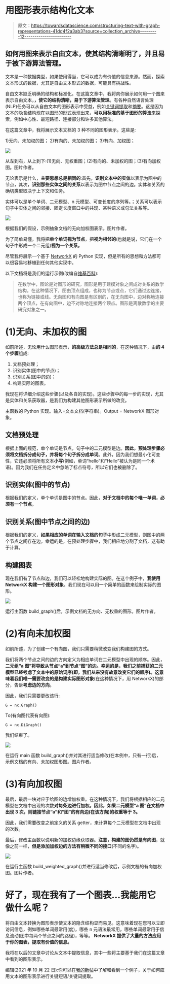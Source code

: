 # 用图形表示结构化文本

> 原文：<https://towardsdatascience.com/structuring-text-with-graph-representations-41dd4f2a3ab3?source=collection_archive---------12----------------------->

## 如何用图来表示自由文本，**使其结构清晰明了，并且易于被下游算法管理**。

文本是一种数据类型，如果使用得当，它可以成为有价值的信息来源。然而，探索文本形式的数据，尤其是自由文本形式的数据，可能具有挑战性。

自由文本缺乏明确的结构和标准化。在这篇文章中，我将向你展示如何用一个图来表示自由文本，**，使它的结构清晰，易于下游算法管理**。有各种自然语言处理(NLP)任务可以从自由文本的图形表示中受益，例如[关键词提取](https://medium.com/gumgum-tech/exploring-different-keyword-extractors-graph-based-approaches-c46ec6c12c34)和[摘要](https://medium.com/@devilchauhan0/techniques-for-extractive-and-abstractive-text-summarization-6ed44a5465f6)。这是因为文本的隐含结构现在以图形的形式表现出来，**可以用标准的基于图形的算法**来探索，例如中心性、最短路径、连接部分和许多其他算法。

在这篇文章中，我将展示文本文档的 3 种不同的图形表示。这些是:

1)无向、未加权的图；
2)有向的、未加权的图；
3)有向、加权图；

![](img/eff20535ae91c37fda83ab2cbfa13dba.png)

从左到右，从上到下:(1)无向、无权重图；(2)有向的、未加权的图；(3)有向加权图。图片作者。

无论表示是什么，**主要思想总是相同的**:首先，**识别文本中的实体**以表示为图中的节点，其次，**识别那些实体之间的关系**以表示为图中节点之间的边。实体和关系的确切类型取决于上下文和任务。

实体可以是单个单词、二元模型、n 元模型、可变长度的序列等。；关系可以表示句子中实体之间的邻接、固定长度窗口中的共现、某种语义或句法关系等。

![](img/4e1c4df0fc08e5e0e240b7e699d570a7.png)

根据我们的假设，示例抽象文档的无向加权图表示。图片作者。

为了简单易懂，我将把**单个单词视为节点**，把**视为相邻的**(也就是说，它们在一个句子中形成一个二元组)**视为一个关系。**

尽管我将展示一个基于 [NetworkX](https://networkx.org) 的 Python 实现，但是所有的思想和方法都可以很容易地移植到任何其他实现中。

以下文档将是我们的运行示例(改编自[维基百科](https://en.wikipedia.org/wiki/Graph_theory)):

> 在数学中，图论是对图形的研究，图形是用于建模对象之间成对关系的数学结构。在这种情况下，图由顶点组成，也称为节点或点，它们通过边连接，也称为链接或线。无向图和有向图是有区别的，在无向图中，边对称地连接两个顶点，在有向图中，边不对称地连接两个顶点。图形是离散数学的主要研究对象之一。

# (1)无向、未加权的图

如前所述，无论用什么图形表示，**的高级方法总是相同的**，在这种情况下，由**的 4 个步骤**组成:

1.  文档预处理；
2.  识别实体(图中的节点)；
3.  识别关系(图中的边)；
4.  构建实际的图表。

我现在将详细介绍这些步骤(以及各自的实现)。这些步骤中的每一步的实现，尤其是实体和关系获取器，是我们为构建其他图形表示所做的改变。

主函数的 Python 实现。输入=文本文档(字符串)。Output = NetworkX 图形对象。

## 文档预处理

根据上面的规范，单个单词是节点，句子中的二元模型是边。**因此，预处理步骤必须将文档拆分成句子，并将每个句子拆分成单词**。此外，因为我们想最小化可变性，它还必须将所有文本**小写**(例如，单词“hello”和“Hello”被认为是同一个术语)。因为我们在任务定义中忽略了标点符号，所以它们也被删除了。

## 识别实体(图中的节点)

根据我们的定义，单个单词是图中的节点。因此，**对于文档中的每个唯一单词，必须有一个节点**。

## 识别关系(图中节点之间的边)

根据我们的定义，**如果相应的单词在输入文档的句子**中形成二元模型，则图中的两个节点之间存在边。幸运的是，在预处理步骤中，我们相应地分割了文档，这有助于计算。

## 构建图表

现在我们有了节点和边，我们可以轻松地构建实际的图。在这个例子中，**我使用 NetworkX 构建一个图形对象**。我们现在可以用一个简单的函数来绘制实际的图形。

![](img/674222240db94d2a5576ee7c4fa1e451.png)

运行主函数 build_graph()后，示例文档的无方向、无权重的图形。图片作者。

# (2)有向未加权图

如前所述，为了创建一个有向图，我们只需要稍微改变我们构建图的方式。

我们将两个节点之间的边的方向定义为相应单词在二元模型中出现的顺序。因此，**二元组“a 图”将导致从节点“a”到节点“图”的边。**幸运的是，我们之前捕获的二元模型已经考虑了文本中的原始词序(即，我们从来没有故意改变它们的顺序)。这意味着**我们唯一需要改变的是构建实际图形对象**(在这种情况下，用 NetworkX)的部分，告诉**考虑边的方向**。

因此，我们只需要更改该行:

```
G = nx.Graph()
```

To(有向图代表有向图):

```
G = nx.DiGraph()
```

我们结束了。

![](img/72180cdbc16d4a291cd5042c8984d79d.png)

在运行 main 函数 build_graph()并对其进行适当修改(在本例中，只有一行)后，示例文档的有向、未加权图形图。图片作者。

# (3)有向加权图

最后，最后一块对应于给图的边增加权重。在这种情况下，我们将根据相应的二元模型在文档中出现的次数**对每条边进行加权。因此，如果二元模型“a 图”在文档中出现 3 次，则链接节点“a”和“图”的有向边(在该方向)的权重等于 3。**

因此，我们需要改变之前定义的关系 getter，来计算每个二元模型在文档中出现的次数。

最后，修改主函数以说明新的加权边缘获取器。**注意，构建的图仍然是有向图**，就像之前一样，**但是添加加权边的方法有稍微不同的接口**(不同的名字)。

![](img/ad75de5b175a5d6afab2d2e744b4d007.png)

在运行主函数 build_weighted_graph()并进行适当修改后，示例文档的有向加权图。图片作者。

# 好了，现在我有了一个图表…我能用它做什么呢？

将自由文本转换为图形表示使文本的隐含结构显而易见。这意味着现在您可以立即访问信息，例如哪些单词最常用(度)，哪些 n 元语法最常用，哪些单词最常用于信息流动(图中每两个节点之间的路径)，等等。 **NetworkX 提供了大量的方法应用于你的图表，提取有价值的信息。**

我将在以后的文章中讨论从文本中提取信息，其中一些将主要基于我们在这篇文章中看到的图形表示。

编辑(2021 年 10 月 22 日):你可以在[我的新帖](/keyphrase-extraction-with-graph-centrality-989e142ce427)中了解和看到一个例子，关于如何应用文本的图形表示进行关键短语/关键词提取。